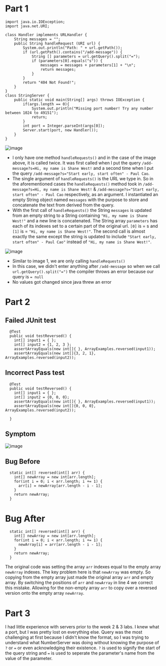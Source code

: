 # Part 1

```
import java.io.IOException;
import java.net.URI;

class Handler implements URLHandler {
    String messages = "";
    public String handleRequest (URI url) {
        System.out.println("Path: " + url.getPath());
        if (url.getPath().contains("/add-message")) {
            String [] parameters = url.getQuery().split("=");
            if (parameters[0].equals("s")) {
                messages = messages + parameters[1] + "\n";
                return messages;
            }
        }
        return "404 Not Found!";
    } 
}
class StringServer {
    public static void main(String[] args) throws IOException {
        if(args.length == 0){
            System.out.println("Missing port number! Try any number between 1024 to 49151");
            return;
        }
        int port = Integer.parseInt(args[0]);
        Server.start(port, new Handler());
    }
}
```

![image](https://user-images.githubusercontent.com/113940184/215656795-3e7d920d-467f-4ca9-a445-e3a942af6ad4.png)

* I only have one method ```handleRequests()``` and in the case of the image above, it is called twice. It was first called when I put the query ```/add-message?s=Hi, my name is Shane West!``` and a second time when I put the query ```/add-message?s="Start early, start often" - Paul Cao```. 
* The single argument of ```handleRequests()``` is the URL we type in. So in the aforementioned cases the ```handleRequests()``` method took in ```/add-message?s=Hi, my name is Shane West!``` & ```/add-message?s="Start early, start often" - Paul Cao``` respectively, as an argument. I instantiated an empty String object named ```messages``` with the purpose to store and concatenate the text from derived from the query. 
* With the first call of ```handleRequests()``` the String ```messages``` is updated from an empty string to a String containing ```"Hi, my name is Shane West!"``` and a new line is concatenated. The String array ```parameters``` has each of its indexes set to a certain part of the original url. ```[0]``` is = s and ```[1]``` is = ```"Hi, my name is Shane West!"```. The second call is almost exactly the same except the string is updated to include ```"Start early, start often" - Paul Cao"``` instead of ```"Hi, my name is Shane West!"```.

![image](https://user-images.githubusercontent.com/113940184/215656565-b981a32a-3d2a-471b-916b-6c34c908127b.png)

* Similar to image 1, we are only calling ```handleRequests()```
* In this case, we didn't enter anything after ```/add-message``` so when we call ```url.getQuery().split("=")``` the compiler throws an error because our query is ```= null``` 
* No values got changed since java threw an error 


# Part 2

## Failed JUnit test

```   
  @Test
  public void testReversed() {
    int[] input1 = { };
    int[] input2 = {1, 2, 3 };
    assertArrayEquals(new int[]{ }, ArrayExamples.reversed(input1));
    assertArrayEquals(new int[]{3, 2, 1}, ArrayExamples.reversed(input2));
```

## Incorrect Pass test

```
  @Test
  public void testReversed() {
    int[] input1 = { };
    int[] input2 = {0, 0, 0};
    assertArrayEquals(new int[]{ }, ArrayExamples.reversed(input1));
    assertArrayEquals(new int[]{0, 0, 0}, ArrayExamples.reversed(input2));

  }
```

## Symptom

![image](https://user-images.githubusercontent.com/113940184/215661997-4aed813b-2f19-498a-a7d2-a3878a781fcf.png)

## Bug Before

```
  static int[] reversed(int[] arr) {
    int[] newArray = new int[arr.length];
    for(int i = 0; i < arr.length; i += 1) {
      arr[i] = newArray[arr.length - i - 1];
    }
    return newArray;
  }
```

# Bug After

```
  static int[] reversed(int[] arr) {
    int[] newArray = new int[arr.length];
    for(int i = 0; i < arr.length; i += 1) {
      newArray[i] = arr[arr.length - i - 1];
    }
    return newArray;
  }
```
The original code was setting the array ```arr``` indexes equal to the empty array ```newArray``` indexes. The key problem here is that ```newArray``` was empty. So copying from the empty array just made the original array ```arr``` and empty array. By switching the positions of ```arr``` and ```newArray``` in line 4 we correct this mistake. Allowing for the non-empty array ```arr``` to copy over a reversed version onto the empty array ```newArray```.

# Part 3

I had little experience with servers prior to the week 2 & 3 labs. I knew what a port, but I was pretty lost on everything else. Query was the most challenging at first because I didn't know the format, so I was trying to understand what NumberServer was doing without knowing the purpose of `?` or `=` or even acknowledging their existence. `?` is used to signify the start of the query string and `=` is used to seperate the parameter's name from the value of the parameter. 
